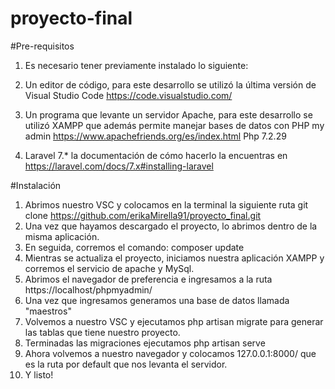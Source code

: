 # proyecto-final

#Pre-requisitos

1) Es necesario tener previamente instalado lo siguiente:

2) Un editor de código, para este desarrollo se utilizó la última versión de Visual Studio Code https://code.visualstudio.com/
3) Un programa que levante un servidor Apache, para este desarrollo se utilizó XAMPP que además permite manejar bases de datos con PHP my admin https://www.apachefriends.org/es/index.html
Php 7.2.29
4) Laravel 7.* la documentación de cómo hacerlo la encuentras en https://laravel.com/docs/7.x#installing-laravel

#Instalación

1) Abrimos nuestro VSC y colocamos en la terminal la siguiente ruta git clone https://github.com/erikaMirella91/proyecto_final.git
2) Una vez que hayamos descargado el proyecto, lo abrimos dentro de la misma aplicación.
3) En seguida, corremos el comando: composer update
4) Mientras se actualiza el proyecto, iniciamos nuestra aplicación XAMPP y corremos el servicio de apache y MySql.
5) Abrimos el navegador de preferencia e ingresamos a la ruta https://localhost/phpmyadmin/
6) Una vez que ingresamos generamos una base de datos llamada "maestros"
7) Volvemos a nuestro VSC y ejecutamos php artisan migrate para generar las tablas que tiene nuestro proyecto.
8) Terminadas las migraciones ejecutamos php artisan serve
9) Ahora volvemos a nuestro navegador y colocamos 127.0.0.1:8000/ que es la ruta por default que nos levanta el servidor.
10) Y listo!

